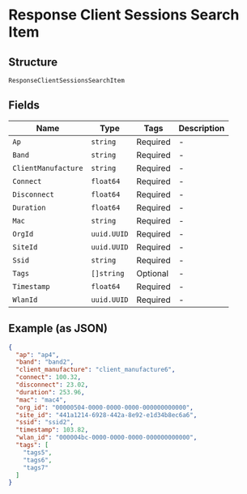 
# Response Client Sessions Search Item

## Structure

`ResponseClientSessionsSearchItem`

## Fields

| Name | Type | Tags | Description |
|  --- | --- | --- | --- |
| `Ap` | `string` | Required | - |
| `Band` | `string` | Required | - |
| `ClientManufacture` | `string` | Required | - |
| `Connect` | `float64` | Required | - |
| `Disconnect` | `float64` | Required | - |
| `Duration` | `float64` | Required | - |
| `Mac` | `string` | Required | - |
| `OrgId` | `uuid.UUID` | Required | - |
| `SiteId` | `uuid.UUID` | Required | - |
| `Ssid` | `string` | Required | - |
| `Tags` | `[]string` | Optional | - |
| `Timestamp` | `float64` | Required | - |
| `WlanId` | `uuid.UUID` | Required | - |

## Example (as JSON)

```json
{
  "ap": "ap4",
  "band": "band2",
  "client_manufacture": "client_manufacture6",
  "connect": 100.32,
  "disconnect": 23.02,
  "duration": 253.96,
  "mac": "mac4",
  "org_id": "00000504-0000-0000-0000-000000000000",
  "site_id": "441a1214-6928-442a-8e92-e1d34b8ec6a6",
  "ssid": "ssid2",
  "timestamp": 103.82,
  "wlan_id": "000004bc-0000-0000-0000-000000000000",
  "tags": [
    "tags5",
    "tags6",
    "tags7"
  ]
}
```

